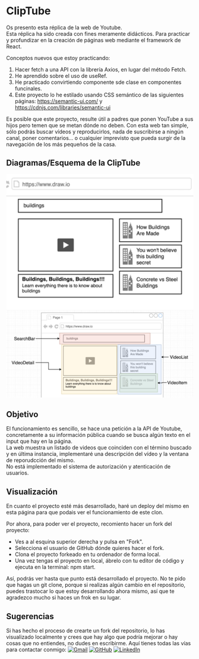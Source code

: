 
# ClipTube

Os presento esta réplica de la web de Youtube.  
Esta réplica ha sido creada con fines meramente didácticos. 
Para practicar y profundizar en la creación de páginas web mediante el framework de React.  

Conceptos nuevos que estoy practicando: 

1. Hacer fetch a una API con la librería Axios, en lugar del método Fetch. 
2. He aprendido sobre el uso de useRef. 
3. He practicado convirtiendo componente sde clase en componentes funcinales. 
4. Este proyecto lo he estilado usando CSS semántico de las siguientes páginas:  https://semantic-ui.com/ y https://cdnjs.com/libraries/semantic-ui

Es posible que este proyecto, resulte útil a padres que ponen YouTube a sus hijos pero temen que se metan dónde no deben. Con esta web tan simple, sólo podrás buscar vídeos y reproducirlos, nada de suscribirse a ningún canal, poner comentarios... o cualquier imprevisto que pueda surgir de la navegación de los más pequeños de la casa.

## Diagramas/Esquema de la ClipTube

![vista previa del proyecto](./src/images/overview.png)
![desglose de componentes de la página](./src/images/diagram-components.png)

## Objetivo
El funcionamiento es sencillo, se hace una petición a la API de Youtube, concretamente a su información pública cuando se busca algún texto en el input que hay en la página.  
La web muestra un listado de videos que coinciden con el término buscado y en última instancia, implementaré una descripción del vídeo y la ventana de reporudcción del mismo.  
No está implementado el sistema de autorización y atenticación de usuarios.

## Visualización
En cuanto el proyecto esté más desarrollado, haré un deploy del mismo en esta página para que podais ver el funcionamiento de este clon. 

Por ahora, para poder ver el proyecto, recomiento hacer un fork del proyecto: 
- Ves a al esquina superior derecha y pulsa en "Fork".
- Selecciona el usuario de GitHub dónde quieres hacer el fork. 
- Clona el proyecto forkeado en tu ordenador de forma local.
- Una vez tengas el proyecto en local, ábrelo con tu editor de código y ejecuta en la terminal: npm start.

Así, podrás ver hasta que punto está desarrollado el proyecto. 
No te pido que hagas un git clone, porque si realizas algún cambio en el repositorio, puedes trastocar lo que estoy desarrollando ahora mismo, así que te agradezco mucho si haces un frok en su lugar. 

## Sugerencias
Si has hecho el proceso de crearte un fork del repositorio, lo has visualizado localmente y crees que hay algo que podría mejorar o hay cosas que no entiendes, no dudes en escribirme. 
Aquí tienes todas las vías para contactar conmigo: [![Gmail](https://img.shields.io/badge/-Gmail-c14438?style=flat&logo=Gmail&logoColor=white)](mailto:silviatc1993@gmail.com)
[![GitHub](https://img.shields.io/badge/-GitHub-181717?style=flat&logo=GitHub&logoColor=white)](https://github.com/Storrecu) [![LinkedIn](https://img.shields.io/badge/LinkedIn-%230077B5.svg?logo=linkedin&logoColor=white)](https://linkedin.com/in/silviatorrecu) 
